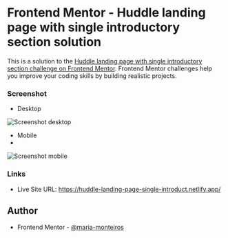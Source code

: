 # Frontend Mentor - Huddle landing page with single introductory section solution

This is a solution to the [Huddle landing page with single introductory section challenge on Frontend Mentor](https://www.frontendmentor.io/challenges/huddle-landing-page-with-a-single-introductory-section-B_2Wvxgi0). 
Frontend Mentor challenges help you improve your coding skills by building realistic projects. 

### Screenshot

- Desktop

![Screenshot desktop](https://github.com/maria-monteiros/Huddle-landing-page-with-a-single-introductory-section/assets/104790525/24613d5a-c578-4e88-8ed3-b4e297169967)

- Mobile
- 
![Screenshot mobile](https://github.com/maria-monteiros/Huddle-landing-page-with-a-single-introductory-section/assets/104790525/a1a86187-b18a-44ac-8255-0925eba4122a)


### Links

- Live Site URL: https://huddle-landing-page-single-introduct.netlify.app/


## Author

- Frontend Mentor - [@maria-monteiros](https://www.frontendmentor.io/profile/maria-monteiros)
